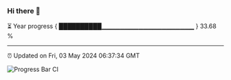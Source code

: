 ### Hi there 👋

⏳ Year progress { ██████████▁▁▁▁▁▁▁▁▁▁▁▁▁▁▁▁▁▁▁▁ } 33.68 %

---

⏰ Updated on Fri, 03 May 2024 06:37:34 GMT

![Progress Bar CI](https://github.com/IshwaranRudhara/GIT-ACTION/workflows/Progress%20Bar%20CI/badge.svg)
